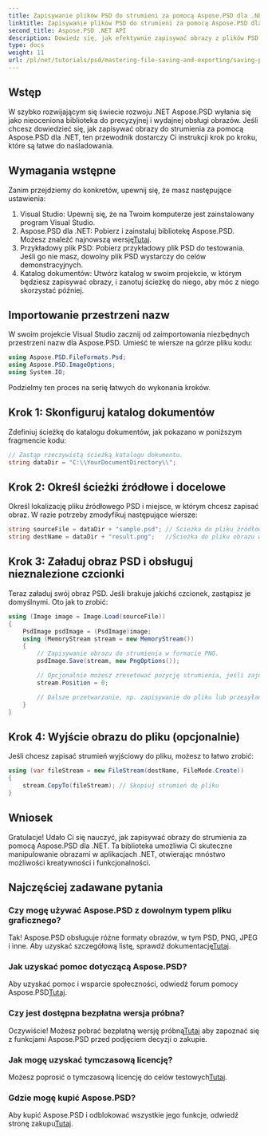 ```yaml
---
title: Zapisywanie plików PSD do strumieni za pomocą Aspose.PSD dla .NET
linktitle: Zapisywanie plików PSD do strumieni za pomocą Aspose.PSD dla .NET
second_title: Aspose.PSD .NET API
description: Dowiedz się, jak efektywnie zapisywać obrazy z plików PSD do strumieni przy użyciu Aspose.PSD dla .NET. Ten kompleksowy przewodnik krok po kroku obejmuje wymagania wstępne, kody i techniki.
type: docs
weight: 11
url: /pl/net/tutorials/psd/mastering-file-saving-and-exporting/saving-psd-files-to-streams/
---
```

## Wstęp

W szybko rozwijającym się świecie rozwoju .NET Aspose.PSD wyłania się jako nieoceniona biblioteka do precyzyjnej i wydajnej obsługi obrazów. Jeśli chcesz dowiedzieć się, jak zapisywać obrazy do strumienia za pomocą Aspose.PSD dla .NET, ten przewodnik dostarczy Ci instrukcji krok po kroku, które są łatwe do naśladowania.

## Wymagania wstępne

Zanim przejdziemy do konkretów, upewnij się, że masz następujące ustawienia:

1. Visual Studio: Upewnij się, że na Twoim komputerze jest zainstalowany program Visual Studio.
2.  Aspose.PSD dla .NET: Pobierz i zainstaluj bibliotekę Aspose.PSD. Możesz znaleźć najnowszą wersję[Tutaj](https://releases.aspose.com/psd/net/).
3. Przykładowy plik PSD: Pobierz przykładowy plik PSD do testowania. Jeśli go nie masz, dowolny plik PSD wystarczy do celów demonstracyjnych.
4. Katalog dokumentów: Utwórz katalog w swoim projekcie, w którym będziesz zapisywać obrazy, i zanotuj ścieżkę do niego, aby móc z niego skorzystać później.

## Importowanie przestrzeni nazw

W swoim projekcie Visual Studio zacznij od zaimportowania niezbędnych przestrzeni nazw dla Aspose.PSD. Umieść te wiersze na górze pliku kodu:

```csharp
using Aspose.PSD.FileFormats.Psd;
using Aspose.PSD.ImageOptions;
using System.IO;
```

Podzielmy ten proces na serię łatwych do wykonania kroków.

## Krok 1: Skonfiguruj katalog dokumentów

Zdefiniuj ścieżkę do katalogu dokumentów, jak pokazano w poniższym fragmencie kodu:

```csharp
// Zastąp rzeczywistą ścieżką katalogu dokumentu.
string dataDir = "C:\\YourDocumentDirectory\\";
```

## Krok 2: Określ ścieżki źródłowe i docelowe

Określ lokalizację pliku źródłowego PSD i miejsce, w którym chcesz zapisać obraz. W razie potrzeby zmodyfikuj następujące wiersze:

```csharp
string sourceFile = dataDir + "sample.psd"; // Ścieżka do pliku źródłowego PSD
string destName = dataDir + "result.png";   //Ścieżka do pliku obrazu wyjściowego
```

## Krok 3: Załaduj obraz PSD i obsługuj nieznalezione czcionki

Teraz załaduj swój obraz PSD. Jeśli brakuje jakichś czcionek, zastąpisz je domyślnymi. Oto jak to zrobić:

```csharp
using (Image image = Image.Load(sourceFile))
{
    PsdImage psdImage = (PsdImage)image;
    using (MemoryStream stream = new MemoryStream())
    {
        // Zapisywanie obrazu do strumienia w formacie PNG.
        psdImage.Save(stream, new PngOptions());

        // Opcjonalnie możesz zresetować pozycję strumienia, jeśli zajdzie taka potrzeba
        stream.Position = 0;

        // Dalsze przetwarzanie, np. zapisywanie do pliku lub przesyłanie przez sieć, może odbywać się tutaj.
    }
}
```

## Krok 4: Wyjście obrazu do pliku (opcjonalnie)

Jeśli chcesz zapisać strumień wyjściowy do pliku, możesz to łatwo zrobić:

```csharp
using (var fileStream = new FileStream(destName, FileMode.Create))
{
    stream.CopyTo(fileStream); // Skopiuj strumień do pliku
}
```

## Wniosek

Gratulacje! Udało Ci się nauczyć, jak zapisywać obrazy do strumienia za pomocą Aspose.PSD dla .NET. Ta biblioteka umożliwia Ci skuteczne manipulowanie obrazami w aplikacjach .NET, otwierając mnóstwo możliwości kreatywności i funkcjonalności.

## Najczęściej zadawane pytania

### Czy mogę używać Aspose.PSD z dowolnym typem pliku graficznego?
Tak! Aspose.PSD obsługuje różne formaty obrazów, w tym PSD, PNG, JPEG i inne. Aby uzyskać szczegółową listę, sprawdź dokumentację[Tutaj](https://reference.aspose.com/psd/net/).

### Jak uzyskać pomoc dotyczącą Aspose.PSD?
 Aby uzyskać pomoc i wsparcie społeczności, odwiedź forum pomocy Aspose.PSD[Tutaj](https://forum.aspose.com/c/psd/34).

### Czy jest dostępna bezpłatna wersja próbna?
 Oczywiście! Możesz pobrać bezpłatną wersję próbną[Tutaj](https://releases.aspose.com/) aby zapoznać się z funkcjami Aspose.PSD przed podjęciem decyzji o zakupie.

### Jak mogę uzyskać tymczasową licencję?
 Możesz poprosić o tymczasową licencję do celów testowych[Tutaj](https://purchase.conholdate.com/temporary-license/).

### Gdzie mogę kupić Aspose.PSD?
 Aby kupić Aspose.PSD i odblokować wszystkie jego funkcje, odwiedź stronę zakupu[Tutaj](https://purchase.conholdate.com/buy).